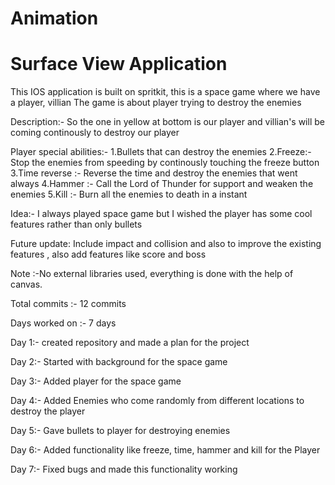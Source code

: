 # Animation
# Surface View Application
This IOS application is built on spritkit, this is a space game where we have a player, villian
The game is about player trying to destroy the enemies

Description:-
So the one in yellow at bottom is our player and villian's will be coming continously to destroy our player

Player special abilities:-
1.Bullets that can destroy the enemies
2.Freeze:- Stop the enemies from speeding by continously touching the freeze button
3.Time reverse :-  Reverse the time and destroy the enemies that went always
4.Hammer :- Call the Lord of Thunder for support and weaken the enemies
5.Kill :- Burn all the enemies to death in a instant

Idea:- I always played space game but I wished the player has some cool features rather than only bullets

Future update: Include impact and collision and also to improve the existing features , also add features like score and boss

Note :-No external libraries used, everything is done with the help of canvas.

Total commits :- 12 commits

Days worked on :- 7 days

Day 1:- created repository and made a plan for the project

Day 2:- Started with background for the space game

Day 3:- Added player for the space game

Day 4:- Added Enemies who come randomly from different locations to destroy the player

Day 5:- Gave bullets to player for destroying enemies

Day 6:-  Added functionality like freeze, time, hammer and kill for the Player

Day 7:- Fixed bugs and made this functionality working

